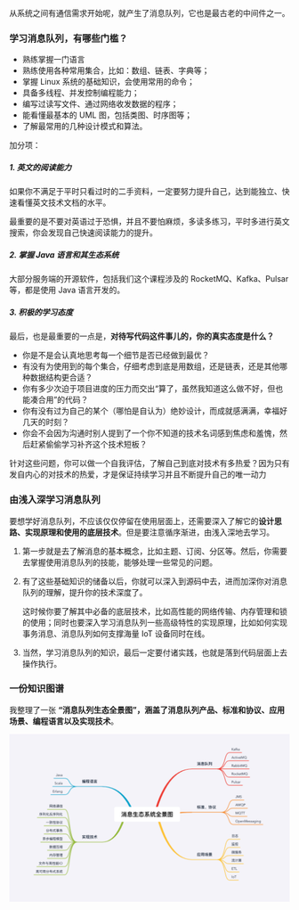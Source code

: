 从系统之间有通信需求开始呢，就产生了消息队列，它也是最古老的中间件之一。



### 学习消息队列，有哪些门槛？

* 熟练掌握一门语言
* 熟练使用各种常用集合，比如：数组、链表、字典等；
* 掌握 Linux 系统的基础知识，会使用常用的命令；
* 具备多线程、并发控制编程能力；
* 编写过读写文件、通过网络收发数据的程序；
* 能看懂最基本的 UML 图，包括类图、时序图等；
* 了解最常用的几种设计模式和算法。

加分项：

#####  1. 英文的阅读能力

如果你不满足于平时只看过时的二手资料，一定要努力提升自己，达到能独立、快速看懂英文技术文档的水平。

最重要的是不要对英语过于恐惧，并且不要怕麻烦，多读多练习，平时多进行英文搜索，你会发现自己快速阅读能力的提升。

#####  2. 掌握 Java 语言和其生态系统

大部分服务端的开源软件，包括我们这个课程涉及的 RocketMQ、Kafka、Pulsar 等，都是使用 Java 语言开发的。

#####  3. 积极的学习态度

最后，也是最重要的一点是，**对待写代码这件事儿的，你的真实态度是什么？**

* 你是不是会认真地思考每一个细节是否已经做到最优？
* 有没有为使用到的每个集合，仔细考虑到底是用数组，还是链表，还是其他哪种数据结构更合适？
* 你有多少次迫于项目进度的压力而交出“算了，虽然我知道这么做不好，但也能凑合用”的代码？
* 你有没有过为自己的某个（哪怕是自认为）绝妙设计，而成就感满满，幸福好几天的时刻？
* 你会不会因为沟通时别人提到了一个你不知道的技术名词感到焦虑和羞愧，然后赶紧偷偷学习补齐这个技术短板？

针对这些问题，你可以做一个自我评估，了解自己到底对技术有多热爱？因为只有发自内心的对技术的热爱，才是保证持续学习并且不断提升自己的唯一动力



### 由浅入深学习消息队列

要想学好消息队列，不应该仅仅停留在使用层面上，还需要深入了解它的**设计思路、实现原理和使用的底层技术**。但是要注意循序渐进，由浅入深地去学习。

1. 第一步就是去了解消息的基本概念，比如主题、订阅、分区等。然后，你需要去掌握使用消息队列的技能，能够处理一些常见的问题。

2. 有了这些基础知识的储备以后，你就可以深入到源码中去，进而加深你对消息队列的理解，提升你的技术深度了。

   这时候你要了解其中必备的底层技术，比如高性能的网络传输、内存管理和锁的使用；同时也要深入学习消息队列一些高级特性的实现原理，比如如何实现事务消息、消息队列如何支撑海量 IoT 设备同时在线。

3. 当然，学习消息队列的知识，最后一定要付诸实践，也就是落到代码层面上去操作执行。



### 一份知识图谱

我整理了一张 **“消息队列生态全景图”，涵盖了消息队列产品、标准和协议、应用场景、编程语言以及实现技术**。

![](./images/MQ.png)

